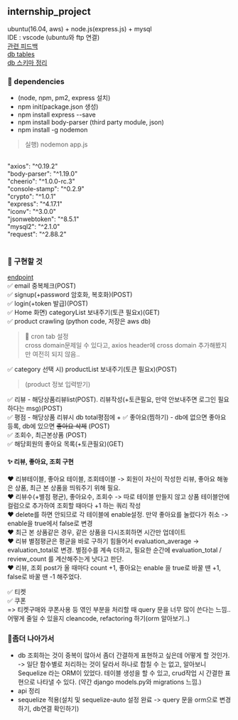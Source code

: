 ## internship_project
ubuntu(16.04, aws) + node.js(express.js) + mysql <br>
IDE : vscode (ubuntu와 ftp 연결) <br>
<a href='https://github.com/ujin2021/2020_summer_internship'>관련 피드백</a> <br>
<a href='https://user-images.githubusercontent.com/53362054/91158067-1914d280-e701-11ea-9b04-eb3f725ea048.png'>db tables</a> <br>
<a href='https://gist.github.com/56bcea1e2bf7f3b0ffe24ca9af6ac7a6.git'>db 스키마 정리</a>
<br>
### :crystal_ball: dependencies
* (node, npm, pm2, express 설치)
* npm init(package.json 생성)
* npm install express --save
* npm install body-parser (third party module, json)
* npm install -g nodemon
> 실행) nodemon app.js
<br>
"axios": "^0.19.2" <br>
"body-parser": "^1.19.0" <br>
"cheerio": "^1.0.0-rc.3" <br>
"console-stamp": "^0.2.9" <br>
"crypto": "^1.0.1" <br>
"express": "^4.17.1" <br>
"iconv": "^3.0.0" <br>
"jsonwebtoken": "^8.5.1" <br>
"mysql2": "^2.1.0" <br>
"request": "^2.88.2" <br>

<br>

### :crystal_ball: 구현할 것
<a href="https://gist.github.com/3af9d78e30050203a4c53a09edf60482.git">endpoint</a> <br>
✅ email 중복체크(POST) <br>
✅ signup(+password 암호화, 복호화)(POST)<br>
✅ login(+token 발급)(POST) <br>
✅ Home 화면) categoryList 보내주기(토큰 필요x)(GET)<br>
✅ product crawling (python code, 저장은 aws db)
> 💭 cron tab 설정  <br>
> cross domain문제일 수 있다고, axios header에 cross domain 추가해봤지만 여전히 되지 않음..

✅ category 선택 시) productList 보내주기(토큰 필요x)(POST) <br>
> (product 정보 입력받기)

✅ 리뷰 - 해당상품리뷰list(POST). 리뷰작성(+토큰필요, 만약 안보내주면 로그인 필요하다는 msg)(POST) <br>
✅ 평점 - 해당상품 리뷰시 db total평점에 +
✅ 좋아요(찜하기) - db에 없으면 좋아요 등록, db에 있으면 ~~좋아요 삭제~~  (POST)<br>
✅ 조회수, 최근본상품 (POST) <br>
✅ 해당회원의 좋아요 목록(+토큰필요)(GET) <br>

#### :sparkles: 리뷰, 좋아요, 조회 구현 
:hearts: 리뷰테이블, 좋아요 테이블, 조회테이블 -> 회원이 자신이 작성한 리뷰, 좋아요 해놓은 상품, 최근 본 상품을 띄워주기 위해 필요. <br>
:hearts: 리뷰수(+별점 평균), 좋아요수, 조회수 -> 따로 테이블 만들지 않고 상품 테이블안에 컬럼으로 추가하여 조회할 때마다 +1 하는 쿼리 작성 <br>
:hearts: delete를 하면 안되므로 각 테이블에 enable설정. 만약 좋아요를 눌렀다가 취소 -> enable을 true에서 false로 변경 <br>
:hearts: 최근 본 상품같은 경우, 같은 상품을 다시조회하면 시간만 업데이트 <br>
:hearts: 리뷰 별점평균은 평균을 바로 구하기 힘들어서 evaluation_average -> evaluation_total로 변경. 별점수를 계속 더하고, 필요한 순간에 evaluation_total / review_count 를 계산해주는게 낫다고 판단. <br>
:hearts: 리뷰, 조회 post가 올 때마다 count +1, 좋아요는 enable 을 true로 바꿀 땐 +1, false로 바꿀 땐 -1 해주었다. <br>

✅ 티켓 <br>
✅ 쿠폰 <br>
=> 티켓구매와 쿠폰사용 등 엮인 부분을 처리할 때 query 문을 너무 많이 쓴다는 느낌.. 어떻게 줄일 수 있을지 cleancode, refactoring 하기(orm 알아보기..)

### :feet:좀더 나아가서 
* db 조회하는 것이 중복이 많아서 좀더 간결하게 표현하고 싶은데 어떻게 할 것인가. -> 일단 함수별로 처리하는 것이 달라서 하나로 합칠 수 는 없고, 알아보니 Sequelize 라는 ORM이 있었다. 테이블 생성을 할 수 있고, crud작업 시 간결한 표현으로 나타낼 수 있다. (약간 django models.py와 migrations 느낌.)
* api 정리
* sequelize 적용(설치 및 sequelize-auto 설정 완료 -> query 문을 orm으로 변경하기, db연결 확인하기)
